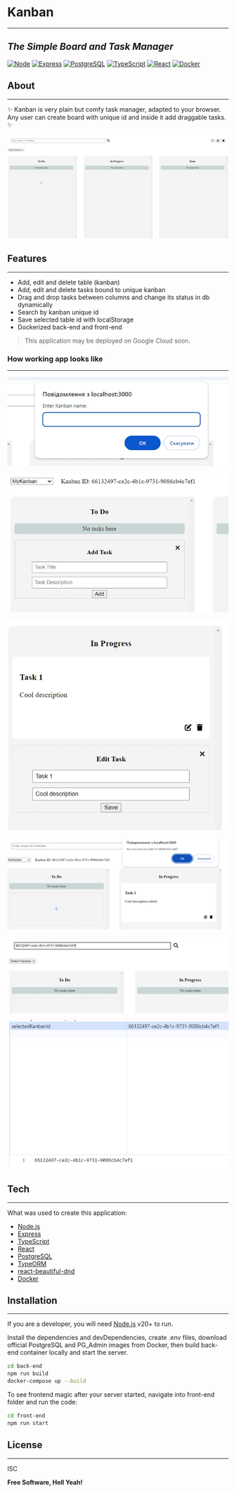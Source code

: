 # Kanban

---

## _The Simple Board and Task Manager_

[![Node](https://img.shields.io/badge/node.js-339933?style=for-the-badge&logo=Node.js&logoColor=white)](https://img.shields.io/badge/node.js-339933?style=for-the-badge&logo=Node.js&logoColor=white) [![Express](https://img.shields.io/badge/Express%20js-000000?style=for-the-badge&logo=express&logoColor=white)](https://img.shields.io/badge/Express%20js-000000?style=for-the-badge&logo=express&logoColor=white) [![PostgreSQL](https://img.shields.io/badge/postgresql-4169e1?style=for-the-badge&logo=postgresql&logoColor=white)](https://img.shields.io/badge/postgresql-4169e1?style=for-the-badge&logo=postgresql&logoColor=white) [![TypeScript](https://shields.io/badge/TypeScript-3178C6?logo=TypeScript&logoColor=FFF&style=flat-square)](https://shields.io/badge/TypeScript-3178C6?logo=TypeScript&logoColor=FFF&style=flat-square) [![React](https://shields.io/badge/react-black?logo=react&style=for-the-badge)](https://shields.io/badge/react-black?logo=react&style=for-the-badge) [![Docker](https://img.shields.io/badge/docker-257bd6?style=for-the-badge&logo=docker&logoColor=white)](https://img.shields.io/badge/docker-257bd6?style=for-the-badge&logo=docker&logoColor=white)

## About

---

✨ Kanban is very plain but comfy task manager, adapted to your browser. Any user can create board with unique id and inside it add draggable tasks. ✨

[![Main](./assets/main.jpg)](./assets/main.jpg)

## Features

---

- Add, edit and delete table (kanban)
- Add, edit and delete tasks bound to unique kanban
- Drag and drop tasks between columns and change its status in db dynamically
- Search by kanban unique id
- Save selected table id with localStorage
- Dockerized back-end and front-end

> This application may be deployed on Google Cloud soon.

### How working app looks like

---

[![Add Kanban](./assets/add_kanban.jpg)](./assets/add_kanban.jpg)

[![Add Task](./assets/add_task.jpg)](./assets/add_task.jpg)

[![Edit Task](./assets/edit_task.jpg)](./assets/edit_task.jpg)

[![Delete Task](./assets/delete_task.jpg)](./assets/delete_task.jpg)

[![Search](./assets/search_by_id.jpg)](./assets/search_by_id.jpg)

[![Storage](./assets/local_storage.jpg)](./assets/local_storage.jpg)

## Tech

---

What was used to create this application:

- [Node.js](https://nodejs.org/en)
- [Express](https://expressjs.com/)
- [TypeScript](https://www.typescriptlang.org/)
- [React](https://react.dev/)
- [PostgreSQL](https://www.postgresql.org/)
- [TypeORM](https://typeorm.io/)
- [react-beautiful-dnd](https://github.com/atlassian/react-beautiful-dnd#readme)
- [Docker](https://www.docker.com/)

## Installation

---

If you are a developer, you will need [Node.js](https://nodejs.org/) v20+ to run.

Install the dependencies and devDependencies, create .env files, download official PostgreSQL and PG_Admin images from Docker, then build back-end container locally and start the server.

```sh
cd back-end
npm run build
docker-compose up --build
```

To see frontend magic after your server started, navigate into front-end folder and run the code:

```sh
cd front-end
npm run start
```

## License

---

ISC

**Free Software, Hell Yeah!**
